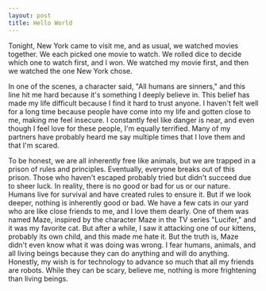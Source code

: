 ```yaml
---
layout: post
title: Hello World
---
```

Tonight, New York came to visit me, and as usual, we watched movies together. We each picked one movie to watch. We rolled dice to decide which one to watch first, and I won. We watched my movie first, and then we watched the one New York chose.

In one of the scenes, a character said, "All humans are sinners," and this line hit me hard because it's something I deeply believe in. This belief has made my life difficult because I find it hard to trust anyone. I haven't felt well for a long time because people have come into my life and gotten close to me, making me feel insecure. I constantly feel like danger is near, and even though I feel love for these people, I'm equally terrified. Many of my partners have probably heard me say multiple times that I love them and that I'm scared.

To be honest, we are all inherently free like animals, but we are trapped in a prison of rules and principles. Eventually, everyone breaks out of this prison. Those who haven't escaped probably tried but didn't succeed due to sheer luck. In reality, there is no good or bad for us or our nature. Humans live for survival and have created rules to ensure it. But if we look deeper, nothing is inherently good or bad. We have a few cats in our yard who are like close friends to me, and I love them dearly. One of them was named Maze, inspired by the character Maze in the TV series "Lucifer," and it was my favorite cat. But after a while, I saw it attacking one of our kittens, probably its own child, and this made me hate it. But the truth is, Maze didn't even know what it was doing was wrong. I fear humans, animals, and all living beings because they can do anything and will do anything. Honestly, my wish is for technology to advance so much that all my friends are robots. While they can be scary, believe me, nothing is more frightening than living beings.